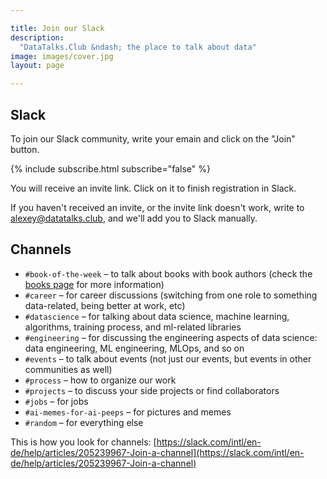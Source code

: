 ```yaml
---

title: Join our Slack
description:
  "DataTalks.Club &ndash; the place to talk about data"
image: images/cover.jpg
layout: page

---
```


## Slack

To join our Slack community, write your emain and click on the "Join" button. 


{% include subscribe.html subscribe="false" %}

You will receive an invite link. Click on it to finish registration in
Slack.

If you haven't received an invite, or the invite link doesn't work,
write to alexey@datatalks.club, and we'll add you to Slack manually.


## Channels 

- `#book-of-the-week` &ndash; to talk about books with book authors (check the [books page](/books.html) for more information)
- `#career` &ndash; for career discussions (switching from one role to something data-related, being better at work, etc)
- `#datascience` &ndash; for talking about data science, machine learning, algorithms, training process, and ml-related libraries
- `#engineering` &ndash; for discussing the engineering aspects of data science: data engineering, ML engineering, MLOps, and so on
- `#events` &ndash; to talk about events (not just our events, but events in other communities as well)
- `#process` &ndash; how to organize our work
- `#projects` &ndash; to discuss your side projects or find collaborators
- `#jobs` &ndash; for jobs
- `#ai-memes-for-ai-peeps` &ndash; for pictures and memes
- `#random` &ndash; for everything else


This is how you look for channels: [https://slack.com/intl/en-de/help/articles/205239967-Join-a-channel](https://slack.com/intl/en-de/help/articles/205239967-Join-a-channel)


